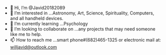 - 👋 Hi, I’m @Javid20182089
- 👀 I’m interested in ...Astronomy, Art, Science, Spirituality, Computers, and all handheld devices.
- 🌱 I’m currently learning ...Psychology
- 💞️ I’m looking to collaborate on ...any projects that may need someone like me to help.
- 📫 How to reach me ...smart phone#(682)465-1325 or electronic mail at:  willjavid@outlook.com

<!---
Javid20182089/Javid20182089 is a ✨ special ✨ repository because its `README.md` (this file) appears on your GitHub profile.
You can click the Preview link to take a look at your changes.
--->
